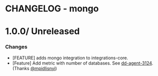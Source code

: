 # CHANGELOG - mongo

1.0.0/ Unreleased
==================

### Changes

* [FEATURE] adds mongo integration to integrations-core.
* [Feature] Add metric with number of databases. See [dd-agent-3124](https://github.com/DataDog/dd-agent/issues/3124). (Thanks [@mpidlisnyi][])

<!--- The following link definition list is generated by PimpMyChangelog --->
[@mpidlisnyi]: https://github.com/mpidlisnyi